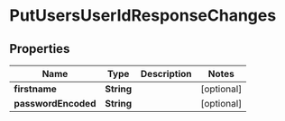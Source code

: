 

# PutUsersUserIdResponseChanges


## Properties

| Name | Type | Description | Notes |
|------------ | ------------- | ------------- | -------------|
|**firstname** | **String** |  |  [optional] |
|**passwordEncoded** | **String** |  |  [optional] |



